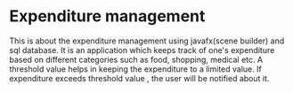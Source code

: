 # Expenditure management
This is about the expenditure management using javafx(scene builder) and sql database. It is an application which keeps track of one's expenditure based on different categories such as food, shopping, medical etc. A threshold value helps in keeping the expenditure to a limited
value. If expenditure exceeds threshold value , the user will be notified about it.
